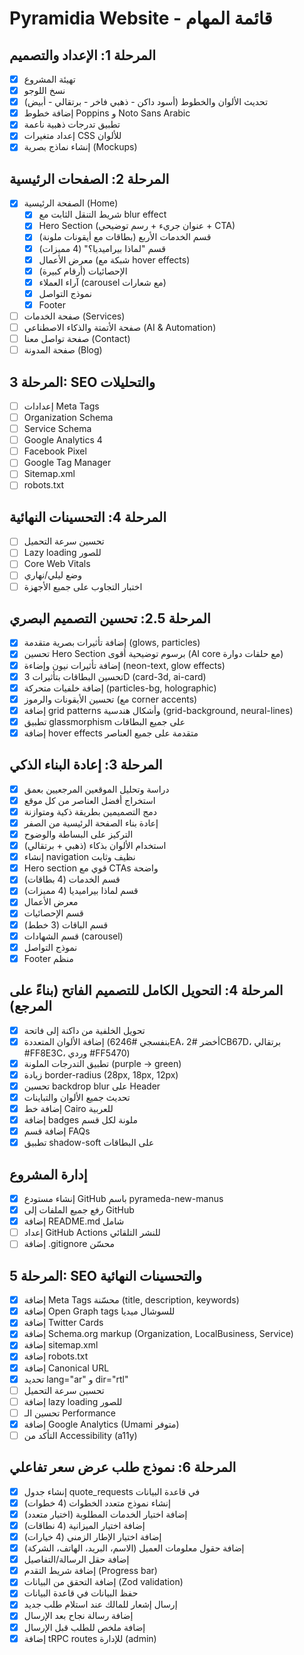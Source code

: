 # Pyramidia Website - قائمة المهام

## المرحلة 1: الإعداد والتصميم
- [x] تهيئة المشروع
- [x] نسخ اللوجو
- [x] تحديث الألوان والخطوط (أسود داكن - ذهبي فاخر - برتقالي - أبيض)
- [x] إضافة خطوط Poppins و Noto Sans Arabic
- [x] تطبيق تدرجات ذهبية ناعمة
- [x] إعداد متغيرات CSS للألوان
- [x] إنشاء نماذج بصرية (Mockups)

## المرحلة 2: الصفحات الرئيسية
- [x] الصفحة الرئيسية (Home)
  - [x] شريط التنقل الثابت مع blur effect
  - [x] Hero Section (عنوان جريء + رسم توضيحي + CTA)
  - [x] قسم الخدمات الأربع (بطاقات مع أيقونات ملونة)
  - [x] قسم "لماذا بيراميديا؟" (4 مميزات)
  - [x] معرض الأعمال (شبكة مع hover effects)
  - [x] الإحصائيات (أرقام كبيرة)
  - [x] آراء العملاء (carousel مع شعارات)
  - [x] نموذج التواصل
  - [x] Footer
- [ ] صفحة الخدمات (Services)
- [ ] صفحة الأتمتة والذكاء الاصطناعي (AI & Automation)
- [ ] صفحة تواصل معنا (Contact)
- [ ] صفحة المدونة (Blog)

## المرحلة 3: SEO والتحليلات
- [ ] إعدادات Meta Tags
- [ ] Organization Schema
- [ ] Service Schema
- [ ] Google Analytics 4
- [ ] Facebook Pixel
- [ ] Google Tag Manager
- [ ] Sitemap.xml
- [ ] robots.txt

## المرحلة 4: التحسينات النهائية
- [ ] تحسين سرعة التحميل
- [ ] Lazy loading للصور
- [ ] Core Web Vitals
- [ ] وضع ليلي/نهاري
- [ ] اختبار التجاوب على جميع الأجهزة

## المرحلة 2.5: تحسين التصميم البصري
- [x] إضافة تأثيرات بصرية متقدمة (glows, particles)
- [x] تحسين Hero Section برسوم توضيحية أقوى (AI core مع حلقات دوارة)
- [x] إضافة تأثيرات نيون وإضاءة (neon-text, glow effects)
- [x] تحسين البطاقات بتأثيرات 3D (card-3d, ai-card)
- [x] إضافة خلفيات متحركة (particles-bg, holographic)
- [x] تحسين الأيقونات والرموز (مع corner accents)
- [x] إضافة grid patterns وأشكال هندسية (grid-background, neural-lines)
- [x] تطبيق glassmorphism على جميع البطاقات
- [x] إضافة hover effects متقدمة على جميع العناصر

## المرحلة 3: إعادة البناء الذكي
- [x] دراسة وتحليل الموقعين المرجعيين بعمق
- [x] استخراج أفضل العناصر من كل موقع
- [x] دمج التصميمين بطريقة ذكية ومتوازنة
- [x] إعادة بناء الصفحة الرئيسية من الصفر
- [x] التركيز على البساطة والوضوح
- [x] استخدام الألوان بذكاء (ذهبي + برتقالي)
- [x] إنشاء navigation نظيف وثابت
- [x] Hero section قوي مع CTAs واضحة
- [x] قسم الخدمات (4 بطاقات)
- [x] قسم لماذا بيراميديا (4 مميزات)
- [x] معرض الأعمال
- [x] قسم الإحصائيات
- [x] قسم الباقات (3 خطط)
- [x] قسم الشهادات (carousel)
- [x] نموذج التواصل
- [x] Footer منظم

## المرحلة 4: التحويل الكامل للتصميم الفاتح (بناءً على المرجع)
- [x] تحويل الخلفية من داكنة إلى فاتحة
- [x] إضافة الألوان المتعددة (بنفسجي #6246EA، أخضر #2CB67D، برتقالي #FF8E3C، وردي #FF5470)
- [x] تطبيق التدرجات الملونة (purple → green)
- [x] زيادة border-radius (28px, 18px, 12px)
- [x] تحسين backdrop blur على Header
- [x] تحديث جميع الألوان والتباينات
- [x] إضافة خط Cairo للعربية
- [x] إضافة badges ملونة لكل قسم
- [x] إضافة قسم FAQs
- [x] تطبيق shadow-soft على البطاقات

## إدارة المشروع
- [x] إنشاء مستودع GitHub باسم pyrameda-new-manus
- [x] رفع جميع الملفات إلى GitHub
- [x] إضافة README.md شامل
- [ ] إعداد GitHub Actions للنشر التلقائي
- [ ] إضافة .gitignore محسّن

## المرحلة 5: SEO والتحسينات النهائية
- [x] إضافة Meta Tags محسّنة (title, description, keywords)
- [x] إضافة Open Graph tags للسوشال ميديا
- [x] إضافة Twitter Cards
- [x] إضافة Schema.org markup (Organization, LocalBusiness, Service)
- [x] إضافة sitemap.xml
- [x] إضافة robots.txt
- [x] إضافة Canonical URL
- [x] تحديد lang="ar" و dir="rtl"
- [ ] تحسين سرعة التحميل
- [ ] إضافة lazy loading للصور
- [ ] تحسين الـ Performance
- [x] إضافة Google Analytics (Umami متوفر)
- [ ] التأكد من Accessibility (a11y)

## المرحلة 6: نموذج طلب عرض سعر تفاعلي
- [x] إنشاء جدول quote_requests في قاعدة البيانات
- [x] إنشاء نموذج متعدد الخطوات (4 خطوات)
- [x] إضافة اختيار الخدمات المطلوبة (اختيار متعدد)
- [x] إضافة اختيار الميزانية (4 نطاقات)
- [x] إضافة اختيار الإطار الزمني (4 خيارات)
- [x] إضافة حقول معلومات العميل (الاسم، البريد، الهاتف، الشركة)
- [x] إضافة حقل الرسالة/التفاصيل
- [x] إضافة شريط التقدم (Progress bar)
- [x] إضافة التحقق من البيانات (Zod validation)
- [x] حفظ البيانات في قاعدة البيانات
- [x] إرسال إشعار للمالك عند استلام طلب جديد
- [x] إضافة رسالة نجاح بعد الإرسال
- [x] إضافة ملخص للطلب قبل الإرسال
- [x] إضافة tRPC routes للإدارة (admin)
